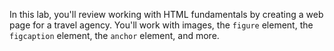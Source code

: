 In this lab, you'll review working with HTML fundamentals by creating a web page for a travel agency. You'll work with images, the `figure` element, the `figcaption` element, the `anchor` element, and more.

